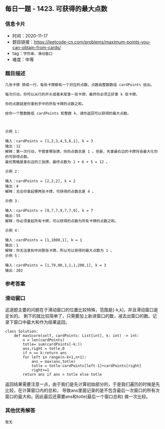 ## 每日一题 - 1423. 可获得的最大点数

### 信息卡片

- 时间：2020-11-17
- 题目链接：https://leetcode-cn.com/problems/maximum-points-you-can-obtain-from-cards/
- tag：`字符串、滑动窗口`
- 难度：中等


### 题目描述

```
几张卡牌 排成一行，每张卡牌都有一个对应的点数。点数由整数数组 cardPoints 给出。

每次行动，你可以从行的开头或者末尾拿一张卡牌，最终你必须正好拿 k 张卡牌。

你的点数就是你拿到手中的所有卡牌的点数之和。

给你一个整数数组 cardPoints 和整数 k，请你返回可以获得的最大点数。

 

示例 1：

输入：cardPoints = [1,2,3,4,5,6,1], k = 3
输出：12
解释：第一次行动，不管拿哪张牌，你的点数总是 1 。但是，先拿最右边的卡牌将会最大化你的可获得点数。
最优策略是拿右边的三张牌，最终点数为 1 + 6 + 5 = 12 。

示例 2：

输入：cardPoints = [2,2,2], k = 2
输出：4
解释：无论你拿起哪两张卡牌，可获得的点数总是 4 。

示例 3：

输入：cardPoints = [9,7,7,9,7,7,9], k = 7
输出：55
解释：你必须拿起所有卡牌，可以获得的点数为所有卡牌的点数之和。

示例 4：

输入：cardPoints = [1,1000,1], k = 1
输出：1
解释：你无法拿到中间那张卡牌，所以可以获得的最大点数为 1 。 
示例 5：

输入：cardPoints = [1,79,80,1,1,1,200,1], k = 3
输出：202

```

### 参考答案

### 滑动窗口

这道题主要的问题在于滑动窗口的位置比较特殊，范围是[-k,k]，并且滑动窗口是定长的。
剩下的就比较简单了，只需要加上新进窗口的数，减去出窗口的数。记录下窗口中最大和作为结果返回。



```
class Solution:
    def maxScore(self, cardPoints: List[int], k: int) -> int:
        n = len(cardPoints)
        totle= sum(cardPoints[-k:])
        ans,right = totle,0
        if n == k:return ans
        for left in range(n-k+1,n+1):
            ans = max(ans,totle)   
            totle = totle-cardPoints[left-1]+cardPoints[right]
            right+=1
        return ans if ans > totle else totle
```

返回结果需要注意一点，由于我们是先计算初始部分的，于是我们遍历的时候是先比较，在计算窗口内的总和，
导致ans里面记录的是不包含最后一次窗口的所有次窗口的最大和。因此最后还需要ans和totle(最后一个窗口总和)
做一次比较。


### 其他优秀解答

```
暂无
```
 
